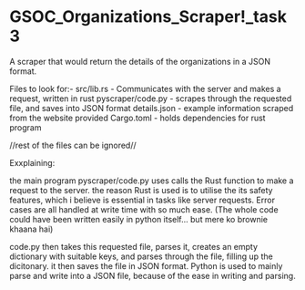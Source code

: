 # GSOC_Organizations_Scraper!_task 3
 A scraper that would return the details of the organizations in a JSON format.
 
 Files to look for:- 
 src/lib.rs - Communicates with the server and makes a request, written in rust
 pyscraper/code.py - scrapes through the requested file, and saves into JSON format
 details.json - example information scraped from the website provided
 Cargo.toml - holds dependencies for rust program
 
//rest of the files can be ignored//

Exxplaining:

the main program  pyscraper/code.py uses calls the Rust function to make a request to the server. 
the reason Rust is used is to utilise the its safety features, which i believe is essential in tasks like server requests. Error cases are all handled at write time with so much ease. (The whole code could have been written easily in python itself... but mere ko brownie khaana hai)

code.py then takes this requested file, parses it, creates an empty dictionary with suitable keys, and parses through the file, filling up the dicitonary. it then saves the file in JSON format.
Python is used to mainly parse and write into a JSON file, because of the ease in writing and parsing.
